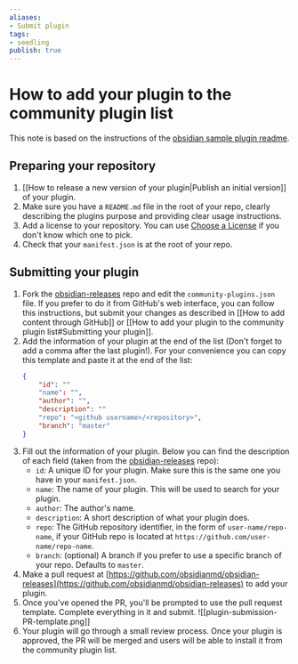 ```yaml
---
aliases: 
- Submit plugin
tags:
- seedling
publish: true
---
```


# How to add your plugin to the community plugin list

This note is based on the instructions of the [obsidian sample plugin readme](https://github.com/obsidianmd/obsidian-sample-plugin#adding-your-plugin-to-the-community-plugin-list).

## Preparing your repository

1.   [[How to release a new version of your plugin|Publish an initial version]] of your plugin.
2.   Make sure you have a `README.md` file in the root of your repo, clearly describing the plugins purpose and providing clear usage instructions.
3.  Add a license to your repository. You can use [Choose a License](https://choosealicense.com/) if you don't know which one to pick.
4.  Check that your `manifest.json` is at the root of your repo. 

## Submitting your plugin

1.  Fork the [obsidian-releases](https://github.com/obsidianmd/obsidian-releases#community-plugins) repo and edit the `community-plugins.json` file. If you prefer to do it from GitHub's web interface, you can follow this instructions, but submit your changes as described in [[How to add content through GitHub]] or [[How to add your plugin to the community plugin list#Submitting your plugin]]. 
2.  Add the information of your plugin at the end of the list (Don't forget to add a comma after the last plugin!). For your convenience you can copy this template and paste it at the end of the list:
	```json
    {
		"id": ""
        "name": "",
        "author": "",
		"description": ""
        "repo": "<github username>/<repository>",
		"branch": "master"
    }
	```
3. Fill out the information of your plugin. Below you can find the description of each field (taken from the [obsidian-releases](https://github.com/obsidianmd/obsidian-releases#community-plugins) repo):
	-   `id`: A unique ID for your plugin. Make sure this is the same one you have in your `manifest.json`.
	-   `name`: The name of your plugin. This will be used to search for your plugin.
	-   `author`: The author's name.
	-   `description`: A short description of what your plugin does.
	-   `repo`: The GitHub repository identifier, in the form of `user-name/repo-name`, if your GitHub repo is located at `https://github.com/user-name/repo-name`.
	-   `branch`: (optional) A branch if you prefer to use a specific branch of your repo. Defaults to `master`.
4.  Make a pull request at [https://github.com/obsidianmd/obsidian-releases](https://github.com/obsidianmd/obsidian-releases) to add your plugin.
5. Once you've opened the PR, you'll be prompted to use the pull request template. Complete everything in it and submit.
	![[plugin-submission-PR-template.png]]
6. Your plugin will go through a small review process. Once your plugin is approved, the PR will be merged and users will be able to install it from the community plugin list.
